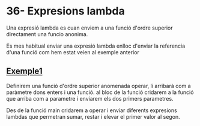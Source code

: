 # 36- Expresions lambda

Una expresió lambda es cuan enviem a una funció d'ordre superior directament una funcio anonima.

Es mes habitual enviar una expresió lambda enlloc d'enviar la referencia d'una funció com hem estat veien al exemple anterior

## [Exemple1](https://github.com/marcmoiagese/curskotlin/blob/master/36-Expresions_lambda/Exemple1/src/main/kotlin/Main.kt)

Definirem una funció d'ordre superior anomenada operar, li arribarà com a paràmetre dons enters i una funció. al bloc de la funció cridarem a la funció que arriba com a parametre i enviarem els dos primers parametres.

Des de la funció main cridarem a operar i enviar diferents expresions lambdas que permetran sumar, restar i elevar el primer valor al segon.
